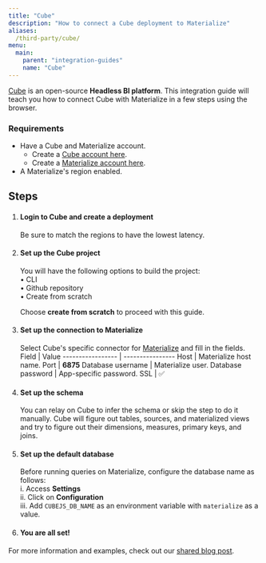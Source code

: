 ```yaml
---
title: "Cube"
description: "How to connect a Cube deployment to Materialize"
aliases:
  /third-party/cube/
menu:
  main:
    parent: "integration-guides"
    name: "Cube"
---
```


[Cube](https://www.cubejs.com/) is an open-source **Headless BI platform**. This integration guide will teach you how to connect Cube with Materialize in a few steps using the browser.

### Requirements

- Have a Cube and Materialize account.
    - Create a [Cube account here](https://cubecloud.dev/auth/signup).
    - Create a [Materialize account here](https://materialize.com/register/).
- A Materialize's region enabled.

## Steps

1. #### Login to Cube and create a deployment
    Be sure to match the regions to have the lowest latency.

1. #### Set up the Cube project
    You will have the following options to build the project:<br/>
        • CLI<br/>
        • Github repository<br/>
        • Create from scratch <br/>

    Choose **create from scratch** to proceed with this guide.

1. #### Set up the connection to Materialize
    Select Cube's specific connector for [Materialize](https://cube.dev/docs/config/databases/materialize#materialize) and fill in the fields.
    Field             | Value
    ----------------- | ----------------
    Host              | Materialize host name.
    Port              | **6875**
    Database username | Materialize user.
    Database password | App-specific password.
    SSL               | ✅

1. #### Set up the schema
    You can relay on Cube to infer the schema or skip the step to do it manually. Cube will figure out tables, sources, and materialized views and try to figure out their dimensions, measures, primary keys, and joins.

1. #### Set up the default database
    Before running queries on Materialize, configure the database name as follows: <br/>
      i. Access **Settings** <br/>
      ii. Click on **Configuration** <br/>
      iii. Add `CUBEJS_DB_NAME` as an environment variable with `materialize` as a value. <br/>

1. #### You are all set!

For more information and examples, check out our [shared blog post](https://materialize.com/blog/materialize-cube-integration/).
